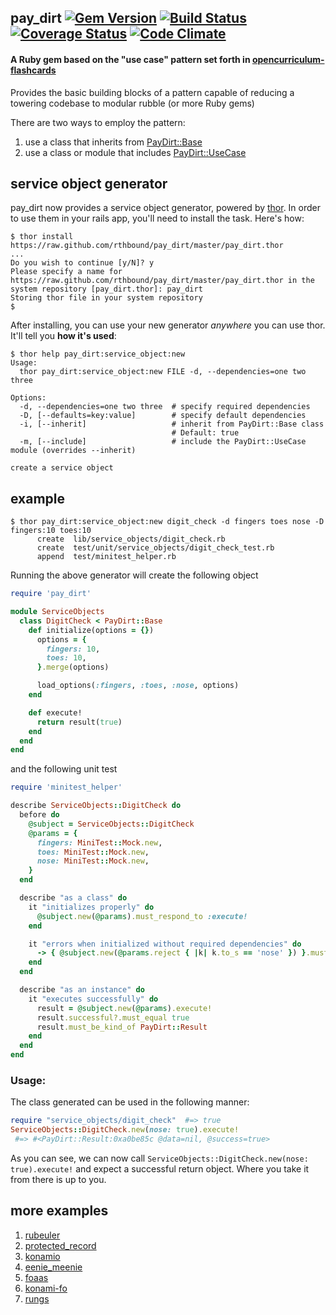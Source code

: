 ## pay_dirt [![Gem Version](https://badge.fury.io/rb/pay_dirt.png)](http://badge.fury.io/rb/pay_dirt) [![Build Status](https://travis-ci.org/rthbound/pay_dirt.png?branch=master)](https://travis-ci.org/rthbound/pay_dirt) [![Coverage Status](https://coveralls.io/repos/rthbound/pay_dirt/badge.png?branch=master)](https://coveralls.io/r/rthbound/pay_dirt?branch=master) [![Code Climate](https://codeclimate.com/github/rthbound/pay_dirt.png)](https://codeclimate.com/github/rthbound/pay_dirt)

#### A Ruby gem based on the "use case" pattern set forth in [opencurriculum-flashcards](https://github.com/isotope11/opencurriculum-flashcards)

Provides the basic building blocks of a pattern capable of reducing a towering codebase to modular rubble (or more Ruby gems)

There are two ways to employ the pattern:

1. use a class that inherits from [PayDirt::Base](https://github.com/rthbound/pay_dirt/blob/master/test/unit/pay_dirt/base_test.rb#L6-L24)
2. use a class or module that includes [PayDirt::UseCase](https://github.com/rthbound/pay_dirt/blob/master/test/unit/pay_dirt/use_case_test.rb#L6-L26)

service object generator
------------------------
pay_dirt now provides a service object generator,
powered by [thor](https://github.com/erikhuda/thor).
In order to use them in your rails app, you'll need to install the task. Here's how:

```
$ thor install https://raw.github.com/rthbound/pay_dirt/master/pay_dirt.thor
...
Do you wish to continue [y/N]? y
Please specify a name for https://raw.github.com/rthbound/pay_dirt/master/pay_dirt.thor in the system repository [pay_dirt.thor]: pay_dirt
Storing thor file in your system repository
$
```

After installing, you can use your new generator *anywhere* you can use thor. It'll tell you **how it's used**:

```
$ thor help pay_dirt:service_object:new
Usage:
  thor pay_dirt:service_object:new FILE -d, --dependencies=one two three

Options:
  -d, --dependencies=one two three  # specify required dependencies
  -D, [--defaults=key:value]        # specify default dependencies
  -i, [--inherit]                   # inherit from PayDirt::Base class
                                    # Default: true
  -m, [--include]                   # include the PayDirt::UseCase module (overrides --inherit)

create a service object
```

example
-------
```
$ thor pay_dirt:service_object:new digit_check -d fingers toes nose -D fingers:10 toes:10
      create  lib/service_objects/digit_check.rb
      create  test/unit/service_objects/digit_check_test.rb
      append  test/minitest_helper.rb
```

Running the above generator will create the following object

```ruby
require 'pay_dirt'

module ServiceObjects
  class DigitCheck < PayDirt::Base
    def initialize(options = {})
      options = {
        fingers: 10,
        toes: 10,
      }.merge(options)

      load_options(:fingers, :toes, :nose, options)
    end

    def execute!
      return result(true)
    end
  end
end
```

and the following unit test
```ruby
require 'minitest_helper'

describe ServiceObjects::DigitCheck do
  before do
    @subject = ServiceObjects::DigitCheck
    @params = {
      fingers: MiniTest::Mock.new,
      toes: MiniTest::Mock.new,
      nose: MiniTest::Mock.new,
    }
  end

  describe "as a class" do
    it "initializes properly" do
      @subject.new(@params).must_respond_to :execute!
    end

    it "errors when initialized without required dependencies" do
      -> { @subject.new(@params.reject { |k| k.to_s == 'nose' }) }.must_raise RuntimeError
    end
  end

  describe "as an instance" do
    it "executes successfully" do
      result = @subject.new(@params).execute!
      result.successful?.must_equal true
      result.must_be_kind_of PayDirt::Result
    end
  end
end
```

### Usage:
The class generated can be used in the following manner:
```ruby
require "service_objects/digit_check"  #=> true
ServiceObjects::DigitCheck.new(nose: true).execute!
 #=> #<PayDirt::Result:0xa0be85c @data=nil, @success=true>
```
As you can see, we can now call `ServiceObjects::DigitCheck.new(nose: true).execute!`
and expect a successful return object. Where you take it from there is up to you.

more examples
-------------
1. [rubeuler](https://github.com/rthbound/rubeuler)
2. [protected_record](https://github.com/rthbound/protected_record)
3. [konamio](https://github.com/rthbound/konamio)
4. [eenie_meenie](https://github.com/rthbound/eenie_meenie)
5. [foaas](https://github.com/rthbound/foaas)
6. [konami-fo](https://github.com/rthbound/konami-fo)
7. [rungs](https://github.com/rthbound/rungs)
